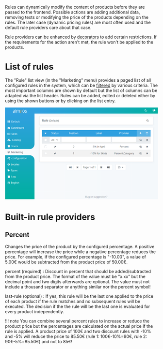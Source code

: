 Rules can dynamically modify the content of products before they are passed to the frontend. Possible actions are adding additional data, removing texts or modifying the price of the products depending on the rules. The later case (dynamic pricing rules) are most often used and the default rule providers care about that case.

Rule providers can be enhanced by [decorators](rule-decorators.md) to add certain restrictions. If the requirements for the action aren't met, the rule won't be applied to the products.

# List of rules

The "Rule" list view (in the "Marketing" menu) provides a paged list of all configured rules in the system, which can be [filtered](filtering-lists.md) by various criteria. The most important columns are shown by default but the list of columns can be adapted via the list header. Rules can be added, edited or deleted either by using the shown buttons or by clicking on the list entry.

![List of configured rules](Admin-backend-rule-list.png)


# Built-in rule providers

## Percent

Changes the price of the product by the configured percentage. A positive percentage will increase the price while a negative percentage reduces the price. For example, if the configured percentage is "-10.00", a value of 5.00€ would be subtracted from the product price of 50.00€.

percent (required)
: Discount in percent that should be added/subtracted from the product price. The format of the value must be "x.xx" but the decimal point and two digits afterwards are optional. The value must not include a thousand separator or anything similar nor the percent symbol!

last-rule (optional)
: If yes, this rule will be the last one applied to the price of each product if the rule matches and no subsequent rules will be executed. The decision if the the rule will be the last one is evaluated for every product independently.

!!! note
    You can combine several percent rules to increase or reduce the product price but the percentages are calculated on the actual price if the rule is applied. A product price of 100€ and two discount rules with -10% and -5% will reduce the price to 85.50€ (rule 1: 100€-10%=90€, rule 2: 90€-5%=85.50€) and not to 85€!